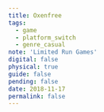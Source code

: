 ```yaml
---
title: Oxenfree
tags:
  - game
  - platform_switch
  - genre_casual
note: 'Limited Run Games'
digital: false
physical: true
guide: false
pending: false
date: 2018-11-17
permalink: false
---
```

